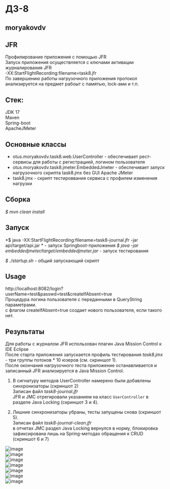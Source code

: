 # ДЗ-8
## moryakovdv

## JFR
Профилирование приложения с помощью JFR  
Запуск приложения осуществляется с ключами активации журналирования JFR  
-XX:StartFlightRecording:filename=task8.jfr  
По завершению работы нагрузочного приложения протокол анализируется на предмет рабоыт с памятью, lock-aми и т.п. 

## Стек:
JDK 17  
Maven  
Spring-boot    
ApacheJMeter  

## Основные классы
- otus.moryakovdv.task8.web.UserController - обеспечивает рест-сервисы для работы с регистрацией, логином пользователя  
- otus.moryakovdv.task8.jmeter.EmbeddedJmeter - обеспечивает запуск нагрузочного скрипта task8.jmx без GUI Apache JMeter   
- task8.jmx - скрипт тестироввания сервиса с профилем изменения нагрузки  

## Сборка
*$ mvn clean install*

## Запуск
*$ java -XX:StartFlightRecording:filename=task8-journal.jfr -jar api/target/api.jar * - запуск Springboot-приложения 
*$ java -jar embeddedjmeter/target/embeddedjmeter.jar* - запуск тестирования

*$ ./startup.sh* - общий запускающий скрипт  

## Usage

http://localhost:8082/login?userName=test&passwd=test&createIfAbsent=true  
Процедура логина пользователя с переданными в QueryString параметрами.  
с флагом createIfAbsent=true создает нового пользователя, если такого нет.  

## Результаты 
Для работы с журналом JFR использован плагин Java Mission Control к IDE Eclipse  
После старта приложения запускается профиль тестирования *task8.jmx* - три группы потоков * 10 юзеров (см. скриншот 1).   
После окончания нагрузочного теста приложение останавливается и записанный JFR анализируется в Java Mission Control.     
1. В сигнатуру методов UserController намерено были добавлены синхронизаторы (скриншот 2)  
Записан файл *task8-journal.jfr*  
JFR и JMC отрегировали указанием на класс `UserController` в разделе Java Locking (скриншот 3 и 4).  
    
2. Лишние синхронизаторы убраны, тесты запущены снова (скриншот 5).   
Записан файл *task8-journal-clean.jfr*    
в отчетах JMC раздел Java Locking вернулся в норму, блокировка зафиксирована лишь на Spring-методах обращения к CRUD (скриншот 6 и 7)  
 
![image](https://github.com/user-attachments/assets/c290dc17-8d44-40e2-beda-9f152b33b714)  
![image](https://github.com/user-attachments/assets/b55837c8-306e-4a66-a9af-f8be938266eb)  
![image](https://github.com/user-attachments/assets/270c6613-fc25-4d24-8227-3c9dd7afc3f7)  
![image](https://github.com/user-attachments/assets/c1dea3ff-2c1e-4ef5-b220-e9b1f99b2d5d)  
![image](https://github.com/user-attachments/assets/0c1f27b2-b8cf-453f-bdd4-7c1f4480145e)  
![image](https://github.com/user-attachments/assets/878f8b6f-5af5-486c-850d-c46bd980a48a)  
![image](https://github.com/user-attachments/assets/d82706a5-e948-4efd-b160-958366e463db)  












